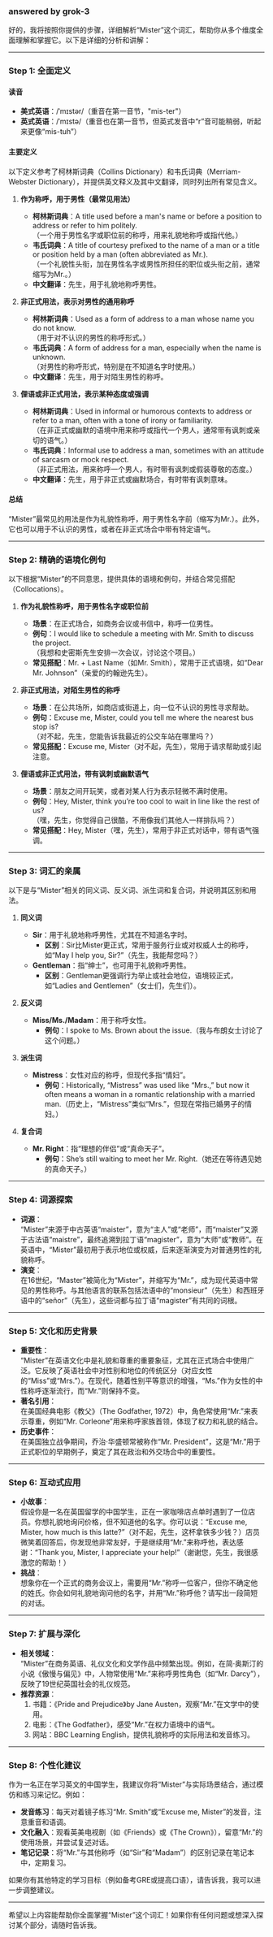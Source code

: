 ### answered by grok-3
好的，我将按照你提供的步骤，详细解析“Mister”这个词汇，帮助你从多个维度全面理解和掌握它。以下是详细的分析和讲解：

---

### Step 1: 全面定义

#### 读音
- **美式英语**：/ˈmɪstər/（重音在第一音节，"mis-ter"）
- **英式英语**：/ˈmɪstə/（重音也在第一音节，但英式发音中“r”音可能稍弱，听起来更像“mis-tuh”）

#### 主要定义
以下定义参考了柯林斯词典（Collins Dictionary）和韦氏词典（Merriam-Webster Dictionary），并提供英文释义及其中文翻译，同时列出所有常见含义。

1. **作为称呼，用于男性（最常见用法）**
   - **柯林斯词典**：A title used before a man's name or before a position to address or refer to him politely.  
     （一个用于男性名字或职位前的称呼，用来礼貌地称呼或指代他。）
   - **韦氏词典**：A title of courtesy prefixed to the name of a man or a title or position held by a man (often abbreviated as Mr.).  
     （一个礼貌性头衔，加在男性名字或男性所担任的职位或头衔之前，通常缩写为Mr.。）
   - **中文翻译**：先生，用于礼貌地称呼男性。

2. **非正式用法，表示对男性的通用称呼**
   - **柯林斯词典**：Used as a form of address to a man whose name you do not know.  
     （用于对不认识的男性的称呼形式。）
   - **韦氏词典**：A form of address for a man, especially when the name is unknown.  
     （对男性的称呼形式，特别是在不知道名字时使用。）
   - **中文翻译**：先生，用于对陌生男性的称呼。

3. **俚语或非正式用法，表示某种态度或强调**
   - **柯林斯词典**：Used in informal or humorous contexts to address or refer to a man, often with a tone of irony or familiarity.  
     （在非正式或幽默的语境中用来称呼或指代一个男人，通常带有讽刺或亲切的语气。）
   - **韦氏词典**：Informal use to address a man, sometimes with an attitude of sarcasm or mock respect.  
     （非正式用法，用来称呼一个男人，有时带有讽刺或假装尊敬的态度。）
   - **中文翻译**：先生，用于非正式或幽默场合，有时带有讽刺意味。

#### 总结
“Mister”最常见的用法是作为礼貌性称呼，用于男性名字前（缩写为Mr.）。此外，它也可以用于不认识的男性，或者在非正式场合中带有特定语气。

---

### Step 2: 精确的语境化例句

以下根据“Mister”的不同意思，提供具体的语境和例句，并结合常见搭配（Collocations）。

1. **作为礼貌性称呼，用于男性名字或职位前**
   - **场景**：在正式场合，如商务会议或书信中，称呼一位男性。
   - **例句**：I would like to schedule a meeting with Mr. Smith to discuss the project.  
     （我想和史密斯先生安排一次会议，讨论这个项目。）
   - **常见搭配**：Mr. + Last Name（如Mr. Smith），常用于正式语境，如“Dear Mr. Johnson”（亲爱的约翰逊先生）。

2. **非正式用法，对陌生男性的称呼**
   - **场景**：在公共场所，如商店或街道上，向一位不认识的男性寻求帮助。
   - **例句**：Excuse me, Mister, could you tell me where the nearest bus stop is?  
     （对不起，先生，您能告诉我最近的公交车站在哪里吗？）
   - **常见搭配**：Excuse me, Mister（对不起，先生），常用于请求帮助或引起注意。

3. **俚语或非正式用法，带有讽刺或幽默语气**
   - **场景**：朋友之间开玩笑，或者对某人行为表示轻微不满时使用。
   - **例句**：Hey, Mister, think you’re too cool to wait in line like the rest of us?  
     （嘿，先生，你觉得自己很酷，不用像我们其他人一样排队吗？）
   - **常见搭配**：Hey, Mister（嘿，先生），常用于非正式对话中，带有语气强调。

---

### Step 3: 词汇的亲属

以下是与“Mister”相关的同义词、反义词、派生词和复合词，并说明其区别和用法。

1. **同义词**
   - **Sir**：用于礼貌地称呼男性，尤其在不知道名字时。  
     - **区别**：Sir比Mister更正式，常用于服务行业或对权威人士的称呼，如“May I help you, Sir?”（先生，我能帮您吗？）
   - **Gentleman**：指“绅士”，也可用于礼貌称呼男性。  
     - **区别**：Gentleman更强调行为举止或社会地位，语境较正式，如“Ladies and Gentlemen”（女士们，先生们）。

2. **反义词**
   - **Miss/Ms./Madam**：用于称呼女性。  
     - **例句**：I spoke to Ms. Brown about the issue.（我与布朗女士讨论了这个问题。）

3. **派生词**
   - **Mistress**：女性对应的称呼，但现代多指“情妇”。  
     - **例句**：Historically, “Mistress” was used like “Mrs.,” but now it often means a woman in a romantic relationship with a married man.（历史上，“Mistress”类似“Mrs.”，但现在常指已婚男子的情妇。）

4. **复合词**
   - **Mr. Right**：指“理想的伴侣”或“真命天子”。  
     - **例句**：She’s still waiting to meet her Mr. Right.（她还在等待遇见她的真命天子。）

---

### Step 4: 词源探索

- **词源**：  
  “Mister”来源于中古英语“maister”，意为“主人”或“老师”，而“maister”又源于古法语“maistre”，最终追溯到拉丁语“magister”，意为“大师”或“教师”。在英语中，“Mister”最初用于表示地位或权威，后来逐渐演变为对普通男性的礼貌称呼。
- **演变**：  
  在16世纪，“Master”被简化为“Mister”，并缩写为“Mr.”，成为现代英语中常见的男性称呼。与其他语言的联系包括法语中的“monsieur”（先生）和西班牙语中的“señor”（先生），这些词都与拉丁语“magister”有共同的词根。

---

### Step 5: 文化和历史背景

- **重要性**：  
  “Mister”在英语文化中是礼貌和尊重的重要象征，尤其在正式场合中使用广泛。它反映了英语社会中对性别和地位的传统区分（对应女性的“Miss”或“Mrs.”）。在现代，随着性别平等意识的增强，“Ms.”作为女性的中性称呼逐渐流行，而“Mr.”则保持不变。
- **著名引用**：  
  在美国经典电影《教父》（The Godfather, 1972）中，角色常使用“Mr.”来表示尊重，例如“Mr. Corleone”用来称呼家族首领，体现了权力和礼貌的结合。
- **历史事件**：  
  在美国独立战争期间，乔治·华盛顿常被称作“Mr. President”，这是“Mr.”用于正式职位的早期例子，奠定了其在政治和外交场合中的重要性。

---

### Step 6: 互动式应用

- **小故事**：  
  假设你是一名在英国留学的中国学生，正在一家咖啡店点单时遇到了一位店员。你想礼貌地询问价格，但不知道他的名字。你可以说：“Excuse me, Mister, how much is this latte?”（对不起，先生，这杯拿铁多少钱？）店员微笑着回答后，你发现他非常友好，于是继续用“Mr.”来称呼他，表达感谢：“Thank you, Mister, I appreciate your help!”（谢谢您，先生，我很感激您的帮助！）
- **挑战**：  
  想象你在一个正式的商务会议上，需要用“Mr.”称呼一位客户，但你不确定他的姓氏。你会如何礼貌地询问他的名字，并用“Mr.”称呼他？请写出一段简短的对话。

---

### Step 7: 扩展与深化

- **相关领域**：  
  “Mister”在商务英语、礼仪文化和文学作品中频繁出现。例如，在简·奥斯汀的小说《傲慢与偏见》中，人物常使用“Mr.”来称呼男性角色（如“Mr. Darcy”），反映了19世纪英国社会的礼仪规范。
- **推荐资源**：  
  1. 书籍：《Pride and Prejudice》by Jane Austen，观察“Mr.”在文学中的使用。  
  2. 电影：《The Godfather》，感受“Mr.”在权力语境中的语气。  
  3. 网站：BBC Learning English，提供礼貌称呼的实际用法和发音练习。

---

### Step 8: 个性化建议

作为一名正在学习英文的中国学生，我建议你将“Mister”与实际场景结合，通过模仿和练习来记忆。例如：
- **发音练习**：每天对着镜子练习“Mr. Smith”或“Excuse me, Mister”的发音，注意重音和语调。
- **文化融入**：观看英美电视剧（如《Friends》或《The Crown》），留意“Mr.”的使用场景，并尝试复述对话。
- **笔记记录**：将“Mr.”与其他称呼（如“Sir”和“Madam”）的区别记录在笔记本中，定期复习。

如果你有其他特定的学习目标（例如备考GRE或提高口语），请告诉我，我可以进一步调整建议。

---

希望以上内容能帮助你全面掌握“Mister”这个词汇！如果你有任何问题或想深入探讨某个部分，请随时告诉我。